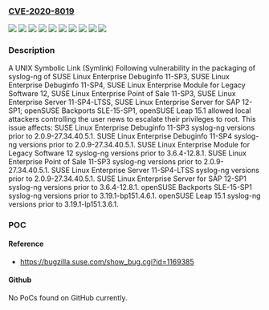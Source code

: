 ### [CVE-2020-8019](https://cve.mitre.org/cgi-bin/cvename.cgi?name=CVE-2020-8019)
![](https://img.shields.io/static/v1?label=Product&message=SUSE%20Linux%20Enterprise%20Debuginfo%2011-SP3&color=blue)
![](https://img.shields.io/static/v1?label=Product&message=SUSE%20Linux%20Enterprise%20Debuginfo%2011-SP4&color=blue)
![](https://img.shields.io/static/v1?label=Product&message=SUSE%20Linux%20Enterprise%20Module%20for%20Legacy%20Software%2012&color=blue)
![](https://img.shields.io/static/v1?label=Product&message=SUSE%20Linux%20Enterprise%20Point%20of%20Sale%2011-SP3&color=blue)
![](https://img.shields.io/static/v1?label=Product&message=SUSE%20Linux%20Enterprise%20Server%2011-SP4-LTSS&color=blue)
![](https://img.shields.io/static/v1?label=Product&message=SUSE%20Linux%20Enterprise%20Server%20for%20SAP%2012-SP1&color=blue)
![](https://img.shields.io/static/v1?label=Product&message=openSUSE%20Backports%20SLE-15-SP1&color=blue)
![](https://img.shields.io/static/v1?label=Product&message=openSUSE%20Leap%2015.1&color=blue)
![](https://img.shields.io/static/v1?label=Version&message=syslog-ng%20&color=brightgreen)
![](https://img.shields.io/static/v1?label=Vulnerability&message=CWE-61%3A%20UNIX%20Symbolic%20Link%20(Symlink)%20Following&color=brightgreen)

### Description

A UNIX Symbolic Link (Symlink) Following vulnerability in the packaging of syslog-ng of SUSE Linux Enterprise Debuginfo 11-SP3, SUSE Linux Enterprise Debuginfo 11-SP4, SUSE Linux Enterprise Module for Legacy Software 12, SUSE Linux Enterprise Point of Sale 11-SP3, SUSE Linux Enterprise Server 11-SP4-LTSS, SUSE Linux Enterprise Server for SAP 12-SP1; openSUSE Backports SLE-15-SP1, openSUSE Leap 15.1 allowed local attackers controlling the user news to escalate their privileges to root. This issue affects: SUSE Linux Enterprise Debuginfo 11-SP3 syslog-ng versions prior to 2.0.9-27.34.40.5.1. SUSE Linux Enterprise Debuginfo 11-SP4 syslog-ng versions prior to 2.0.9-27.34.40.5.1. SUSE Linux Enterprise Module for Legacy Software 12 syslog-ng versions prior to 3.6.4-12.8.1. SUSE Linux Enterprise Point of Sale 11-SP3 syslog-ng versions prior to 2.0.9-27.34.40.5.1. SUSE Linux Enterprise Server 11-SP4-LTSS syslog-ng versions prior to 2.0.9-27.34.40.5.1. SUSE Linux Enterprise Server for SAP 12-SP1 syslog-ng versions prior to 3.6.4-12.8.1. openSUSE Backports SLE-15-SP1 syslog-ng versions prior to 3.19.1-bp151.4.6.1. openSUSE Leap 15.1 syslog-ng versions prior to 3.19.1-lp151.3.6.1.

### POC

#### Reference
- https://bugzilla.suse.com/show_bug.cgi?id=1169385

#### Github
No PoCs found on GitHub currently.

